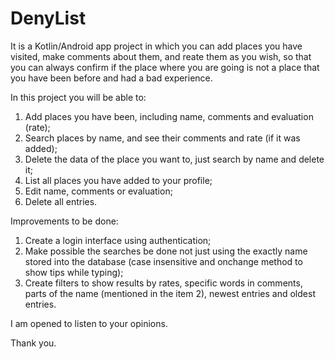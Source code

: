 # DenyList

It is a Kotlin/Android app project in which you can add places you have visited, make comments about them, and reate them as you wish, so that you can always confirm if the place where you are going is not a place that you have been before and had a bad experience.

 In this project you will be able to:

1) Add places you have been, including name, comments and evaluation (rate);
2) Search places by name, and see their comments and rate (if it was added);
3) Delete the data of the place you want to, just search by name and delete it;
4) List all places you have added to your profile;
5) Edit name, comments or evaluation;
6) Delete all entries.

Improvements to be done:

1) Create a login interface using authentication; 
2) Make possible the searches be done not just using the exactly name stored into the database (case insensitive and onchange method to show tips while typing);
3) Create filters to show results by rates, specific words in comments, parts of the name (mentioned in the item 2), newest entries and oldest entries.


I am opened to listen to your opinions.

Thank you. 
 
